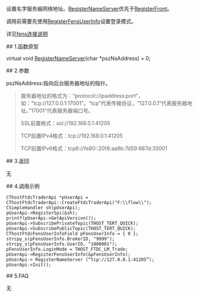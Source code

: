 <p>设置名字服务器网络地址。<a href="../../../HQJK/CTHOSTFTDCMDAPI/REGISTERNAMESERVER/">RegisterNameServer</a>优先于<a href="../REGISTERFRONT/">RegisterFront</a>。</p>
<p>调用前需要先使用<a href="../../../HQJK/CTHOSTFTDCMDAPI/REGISTERFENSUSERINFO/">RegisterFensUserInfo</a>设置登录模式。</p>
<p>详见<a href="../../../QTYWGZ/FENS/">fens连接说明</a></p>
<span class="anchor" id="bbe14894-3418-41be-9f11-7b9157f6e1ac"></span>
## 1.函数原型
<p>virtual void <a href="../../../HQJK/CTHOSTFTDCMDAPI/REGISTERNAMESERVER/">RegisterNameServer</a>(char *pszNsAddress) = 0;</p>
<span class="anchor" id="34d3b485-1889-4160-8a5a-eca9b43848d2"></span>
## 2.参数
<p>pszNsAddress:指向后台服务器地址的指针。</p>
<blockquote>
<p>服务器地址的格式为：“protocol://ipaddress:port”，如：”tcp://127.0.0.1:17001”。“tcp”代表传输协议，“127.0.0.1”代表服务器地址。”17001”代表服务器端口号。</p>
<p>SSL前置格式：ssl://192.168.0.1:41205</p>
<p>TCP前置IPv4格式：tcp://192.168.0.1:41205</p>
<p>TCP前置IPv6格式：tcp6://fe80::20f8:aa9b:7d59:887d:35001</p>
</blockquote>
<span class="anchor" id="5b2b8fc5-fe6b-4dad-8cdf-5db3319e91a9"></span>
## 3.返回
<p>无</p>
<span class="anchor" id="64d350c9-f206-4758-8a9d-bd34b57839e5"></span>
## 4.调用示例
<pre><code>CThostFtdcTraderApi *pUserApi = CThostFtdcTraderApi::CreateFtdcTraderApi("F:\\flow\\");
CSimpleHandler sh(pUserApi);
pUserApi-&gt;RegisterSpi(&amp;sh);
printf(pUserApi-&gt;GetApiVersion());
pUserApi-&gt;SubscribePrivateTopic(THOST_TERT_QUICK);
pUserApi-&gt;SubscribePublicTopic(THOST_TERT_QUICK);
CThostFtdcFensUserInfoField pFensUserInfo = { 0 };
strcpy_s(pFensUserInfo.BrokerID, "9999");
strcpy_s(pFensUserInfo.UserID, "1000001");
pFensUserInfo.LoginMode = THOST_FTDC_LM_Trade;
pUserApi-&gt;RegisterFensUserInfo(&amp;pFensUserInfo);
pUserApi-&gt; RegisterNameServer (“tcp://127.0.0.1:41205”);
pUserApi-&gt;Init();
</code></pre>
<span class="anchor" id="6cea9594-223f-4de6-a798-b804271892a4"></span>
## 5.FAQ
<p>无</p>
